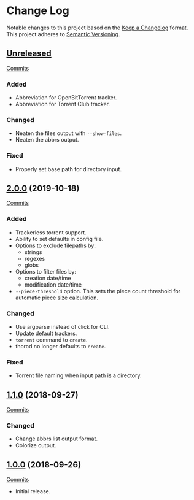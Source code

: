 # Change Log

Notable changes to this project based on the [Keep a Changelog](https://keepachangelog.com) format.
This project adheres to [Semantic Versioning](https://semver.org).


## [Unreleased](https://github.com/thebigmunch/thorod/tree/master)

[Commits](https://github.com/thebigmunch/thorod/compare/2.0.0...master)

### Added

* Abbreviation for OpenBitTorrent tracker.
* Abbreviation for Torrent Club tracker.

### Changed

* Neaten the files output with ``--show-files``.
* Neaten the abbrs output.

### Fixed

* Properly set base path for directory input.


## [2.0.0](https://github.com/thebigmunch/thorod/releases/tag/2.0.0) (2019-10-18)

[Commits](https://github.com/thebigmunch/thorod/compare/1.1.0...2.0.0)

### Added

* Trackerless torrent support.
* Ability to set defaults in config file.
* Options to exclude filepaths by:
	* strings
	* regexes
	* globs
* Options to filter files by:
	* creation date/time
	* modification date/time
* ``--piece-threshold`` option.
	This sets the piece count threshold for
	automatic piece size calculation.

### Changed

* Use argparse instead of click for CLI.
* Update default trackers.
* ``torrent`` command to ``create``.
* thorod no longer defaults to ``create``.

### Fixed

* Torrent file naming when input path is a directory.


## [1.1.0](https://github.com/thebigmunch/thorod/releases/tag/1.1.0) (2018-09-27)

[Commits](https://github.com/thebigmunch/thorod/compare/1.0.0...1.1.0)

### Changed

* Change abbrs list output format.
* Colorize output.


## [1.0.0](https://github.com/thebigmunch/thorod/releases/tag/1.0.0) (2018-09-26)

[Commits](https://github.com/thebigmunch/thorod/commit/5707eb6abccba83552c544c427e403b03c603514)

* Initial release.
